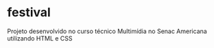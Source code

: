 # festival
 Projeto desenvolvido no curso técnico Multimídia no Senac Americana utilizando HTML e CSS
